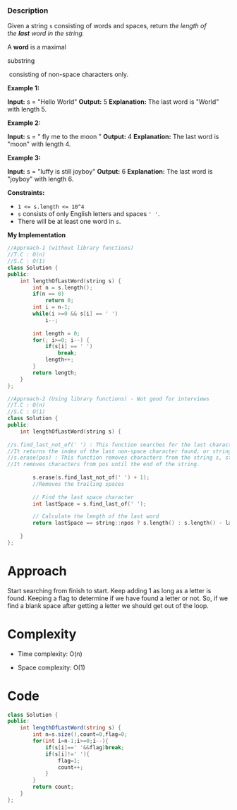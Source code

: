 ### Description

Given a string `s` consisting of words and spaces, return _the length of the **last** word in the string._

A **word** is a maximal 

substring

 consisting of non-space characters only.

**Example 1:**

**Input:** s = "Hello World"
**Output:** 5
**Explanation:** The last word is "World" with length 5.

**Example 2:**

**Input:** s = "   fly me   to   the moon  "
**Output:** 4
**Explanation:** The last word is "moon" with length 4.

**Example 3:**

**Input:** s = "luffy is still joyboy"
**Output:** 6
**Explanation:** The last word is "joyboy" with length 6.

**Constraints:**

- `1 <= s.length <= 10^4`
- `s` consists of only English letters and spaces `' '`.
- There will be at least one word in `s`.

**My Implementation**

```cpp
//Approach-1 (without library functions)
//T.C : O(n)
//S.C : O(1)
class Solution {
public:
    int lengthOfLastWord(string s) {
        int n = s.length();
        if(n == 0)
            return 0;
        int i = n-1;
        while(i >=0 && s[i] == ' ')
            i--;
        
        int length = 0;
        for(; i>=0; i--) {
            if(s[i] == ' ')
                break;
            length++;
        }
        return length;
    }
};

//Approach-2 (Using library functions) - Not good for interviews
//T.C : O(n)
//S.C : O(1)
class Solution {
public:
    int lengthOfLastWord(string s) {
        
//s.find_last_not_of(' ') : This function searches for the last character in the string s that is not equal to the space character ' '. 
//It returns the index of the last non-space character found, or string::npos if no such character is found.
//s.erase(pos) : This function removes characters from the string s, starting from the position pos specified as an argument.
//It removes characters from pos until the end of the string.
        
        s.erase(s.find_last_not_of(' ') + 1); 
        //Removes the trailing spaces
        
        // Find the last space character
        int lastSpace = s.find_last_of(' ');

        // Calculate the length of the last word
        return lastSpace == string::npos ? s.length() : s.length() - lastSpace - 1;
        
    }
};

```

# Approach

Start searching from finish to start. Keep adding 1 as long as a letter is found. Keeping a flag to determine if we have found a letter or not. So, if we find a blank space after getting a letter we should get out of the loop.

# Complexity

- Time complexity: O(n)

- Space complexity: O(1)

# Code

```csharp
class Solution {
public:
    int lengthOfLastWord(string s) {
        int n=s.size(),count=0,flag=0;
        for(int i=n-1;i>=0;i--){
            if(s[i]==' '&&flag)break;
            if(s[i]!=' '){
                flag=1;
                count++;
            }
        }
        return count;
    }
};
```

